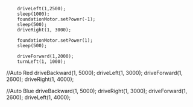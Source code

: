 
        driveLeft(1,2500);
        sleep(1000);
        foundationMotor.setPower(-1);
        sleep(500);
        driveRight(1, 3000);

        foundationMotor.setPower(1);
        sleep(500);

        driveForward(1,2000);
        turnLeft(1, 1000);


//Auto Red
driveBackward(1, 5000);
        driveLeft(1, 3000);
        driveForward(1, 2600);
        driveRight(1, 4000);


//Auto Blue
        driveBackward(1, 5000);
        driveRight(1, 3000);
        driveForward(1, 2600);
        driveLeft(1, 4000);
